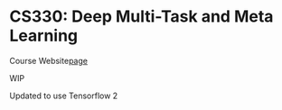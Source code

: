 # CS330: Deep Multi-Task and Meta Learning
Course Website[page](https://cs330.stanford.edu/)

WIP

Updated to use Tensorflow 2

